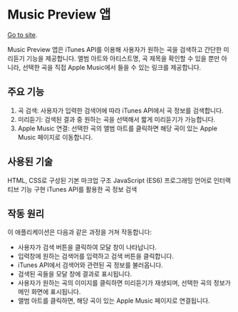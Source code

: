 # Music Preview 앱
[Go to site](https://ejeonghun.github.io/music_preview).


Music Preview 앱은 iTunes API를 이용해 사용자가 원하는 곡을 검색하고 간단한 미리듣기 기능을 제공합니다. 앨범 아트와 아티스트명, 곡 제목을 확인할 수 있을 뿐만 아니라, 선택한 곡을 직접 Apple Music에서 들을 수 있는 링크를 제공합니다.

## 주요 기능
1. 곡 검색:
사용자가 입력한 검색어에 따라 iTunes API에서 곡 정보를 검색합니다.
2. 미리듣기:
검색된 결과 중 원하는 곡을 선택해서 짧게 미리듣기가 가능합니다.
3. Apple Music 연결:
선택한 곡의 앨범 아트를 클릭하면 해당 곡이 있는 Apple Music 페이지로 이동합니다.

## 사용된 기술
HTML, CSS로 구성된 기본 마크업 구조
JavaScript (ES6) 프로그래밍 언어로 인터랙티브 기능 구현
iTunes API를 활용한 곡 정보 검색
## 작동 원리
이 애플리케이션은 다음과 같은 과정을 거쳐 작동합니다:

- 사용자가 검색 버튼을 클릭하여 모달 창이 나타납니다.
- 입력창에 원하는 검색어를 입력하고 검색 버튼을 클릭합니다.
- iTunes API에서 검색어와 관련된 곡 정보를 불러옵니다.
- 검색된 곡들을 모달 창에 결과로 표시됩니다.
- 사용자가 원하는 곡의 이미지를 클릭하면 미리듣기가 재생되며, 선택한 곡의 정보가 메인 화면에 표시됩니다.
- 앨범 아트를 클릭하면, 해당 곡이 있는 Apple Music 페이지로 연결됩니다.
